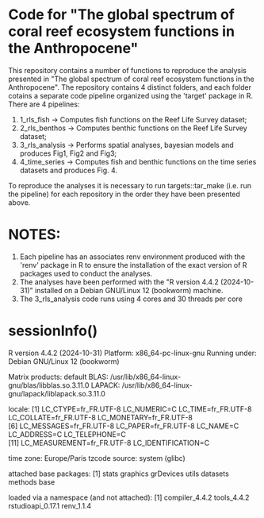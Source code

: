 # Code for "The global spectrum of coral reef ecosystem functions in the Anthropocene"

This repository contains a number of functions to reproduce the analysis presented in "The global spectrum of coral reef ecosystem functions in the Anthropocene".
The repository contains 4 distinct folders, and each folder cotains a separate code pipeline organized using the 'target' package in R.
There are 4 pipelines:

1) 1_rls_fish -> Computes fish functions on the Reef Life Survey dataset;
2) 2_rls_benthos -> Computes benthic functions on the Reef Life Survey dataset;
3) 3_rls_analysis -> Performs spatial analyses, bayesian models and produces Fig1, Fig2 and Fig3;
4) 4_time_series -> Computes fish and benthic functions on the time series datasets and produces Fig. 4.

To reproduce the analyses it is necessary to run targets::tar_make (i.e. run the pipeline) for each repository in the order they have been presented above.

# NOTES: 
1) Each pipeline has an associates renv environment produced with the 'renv' package in R to ensure the installation of the exact version of R packages used to conduct the analyses. 
2) The analyses have been performed with the "R version 4.4.2 (2024-10-31)" installed on a Debian GNU/Linux 12 (bookworm) machine.
3) The 3_rls_analysis code runs using 4 cores and 30 threads per core

# sessionInfo()

R version 4.4.2 (2024-10-31)
Platform: x86_64-pc-linux-gnu
Running under: Debian GNU/Linux 12 (bookworm)

Matrix products: default
BLAS:   /usr/lib/x86_64-linux-gnu/blas/libblas.so.3.11.0 
LAPACK: /usr/lib/x86_64-linux-gnu/lapack/liblapack.so.3.11.0

locale:
 [1] LC_CTYPE=fr_FR.UTF-8       LC_NUMERIC=C               LC_TIME=fr_FR.UTF-8        LC_COLLATE=fr_FR.UTF-8     LC_MONETARY=fr_FR.UTF-8   
 [6] LC_MESSAGES=fr_FR.UTF-8    LC_PAPER=fr_FR.UTF-8       LC_NAME=C                  LC_ADDRESS=C               LC_TELEPHONE=C            
[11] LC_MEASUREMENT=fr_FR.UTF-8 LC_IDENTIFICATION=C       

time zone: Europe/Paris
tzcode source: system (glibc)

attached base packages:
[1] stats     graphics  grDevices utils     datasets  methods   base     

loaded via a namespace (and not attached):
[1] compiler_4.4.2    tools_4.4.2       rstudioapi_0.17.1 renv_1.1.4   
